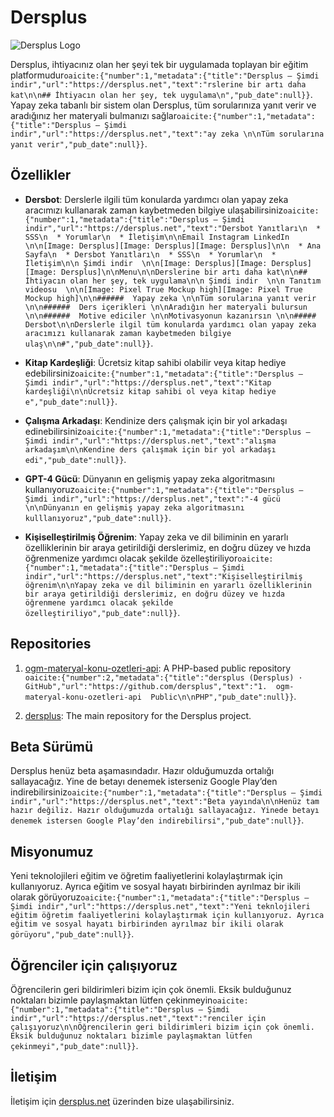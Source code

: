 # Dersplus

![Dersplus Logo](link-to-dersplus-logo)

Dersplus, ihtiyacınız olan her şeyi tek bir uygulamada toplayan bir eğitim platformudur&#8203;``oaicite:{"number":1,"metadata":{"title":"Dersplus – Şimdi indir","url":"https://dersplus.net","text":"rslerine bir artı daha kat\n\n## İhtiyacın olan her şey, tek uygulama\n","pub_date":null}}``&#8203;. Yapay zeka tabanlı bir sistem olan Dersplus, tüm sorularınıza yanıt verir ve aradığınız her materyali bulmanızı sağlar&#8203;``oaicite:{"number":1,"metadata":{"title":"Dersplus – Şimdi indir","url":"https://dersplus.net","text":"ay zeka \n\nTüm sorularına yanıt verir","pub_date":null}}``&#8203;.

## Özellikler

- **Dersbot**: Derslerle ilgili tüm konularda yardımcı olan yapay zeka aracımızı kullanarak zaman kaybetmeden bilgiye ulaşabilirsiniz&#8203;``oaicite:{"number":1,"metadata":{"title":"Dersplus – Şimdi indir","url":"https://dersplus.net","text":"Dersbot Yanıtları\n  * SSS\n  * Yorumlar\n  * İletişim\n\nEmail Instagram LinkedIn \n\n[Image: Dersplus][Image: Dersplus][Image: Dersplus]\n\n  * Ana Sayfa\n  * Dersbot Yanıtları\n  * SSS\n  * Yorumlar\n  * İletişim\n\n Şimdi indir  \n\n[Image: Dersplus][Image: Dersplus][Image: Dersplus]\n\nMenu\n\nDerslerine bir artı daha kat\n\n## İhtiyacın olan her şey, tek uygulama\n\n Şimdi indir  \n\n Tanıtım videosu  \n\n[Image: Pixel True Mockup high][Image: Pixel True Mockup high]\n\n######  Yapay zeka \n\nTüm sorularına yanıt verir \n\n######  Ders içerikleri \n\nAradığın her materyali bulursun \n\n######  Motive ediciler \n\nMotivasyonun kazanırsın \n\n##### Dersbot\n\nDerslerle ilgil tüm konularda yardımcı olan yapay zeka aracımızı kullanarak zaman kaybetmeden bilgiye ulaş\n\n#","pub_date":null}}``&#8203;.

- **Kitap Kardeşliği**: Ücretsiz kitap sahibi olabilir veya kitap hediye edebilirsiniz&#8203;``oaicite:{"number":1,"metadata":{"title":"Dersplus – Şimdi indir","url":"https://dersplus.net","text":"Kitap kardeşliği\n\nÜcretsiz kitap sahibi ol veya kitap hediye e","pub_date":null}}``&#8203;.

- **Çalışma Arkadaşı**: Kendinize ders çalışmak için bir yol arkadaşı edinebilirsiniz&#8203;``oaicite:{"number":1,"metadata":{"title":"Dersplus – Şimdi indir","url":"https://dersplus.net","text":"alışma arkadaşım\n\nKendine ders çalışmak için bir yol arkadaşı edi","pub_date":null}}``&#8203;.

- **GPT-4 Gücü**: Dünyanın en gelişmiş yapay zeka algoritmasını kullanıyoruz&#8203;``oaicite:{"number":1,"metadata":{"title":"Dersplus – Şimdi indir","url":"https://dersplus.net","text":"-4 gücü \n\nDünyanın en gelişmiş yapay zeka algoritmasını kulllanıyoruz","pub_date":null}}``&#8203;.

- **Kişiselleştirilmiş Öğrenim**: Yapay zeka ve dil biliminin en yararlı özelliklerinin bir araya getirildiği derslerimiz, en doğru düzey ve hızda öğrenmenize yardımcı olacak şekilde özelleştiriliyor&#8203;``oaicite:{"number":1,"metadata":{"title":"Dersplus – Şimdi indir","url":"https://dersplus.net","text":"Kişiselleştirilmiş öğrenim\n\nYapay zeka ve dil biliminin en yararlı özelliklerinin bir araya getirildiği derslerimiz, en doğru düzey ve hızda öğrenmene yardımcı olacak şekilde özelleştiriliyo","pub_date":null}}``&#8203;.

## Repositories

1. [ogm-materyal-konu-ozetleri-api](https://github.com/dersplus/ogm-materyal-konu-ozetleri-api): A PHP-based public repository&#8203;``oaicite:{"number":2,"metadata":{"title":"dersplus (Dersplus) · GitHub","url":"https://github.com/dersplus","text":"1.  ogm-materyal-konu-ozetleri-api  Public\n\nPHP","pub_date":null}}``&#8203;.

2. [dersplus](https://github.com/dersplus/dersplus): The main repository for the Dersplus project.

## Beta Sürümü

Dersplus henüz beta aşamasındadır. Hazır olduğumuzda ortalığı sallayacağız. Yine de betayı denemek isterseniz Google Play’den indirebilirsiniz&#8203;``oaicite:{"number":1,"metadata":{"title":"Dersplus – Şimdi indir","url":"https://dersplus.net","text":"Beta yayında\n\nHenüz tam hazır değiliz. Hazır olduğumuzda ortalığı sallayacağız. Yinede betayı denemek istersen Google Play’den indirebilirsi","pub_date":null}}``&#8203;.

## Misyonumuz

Yeni teknolojileri eğitim ve öğretim faaliyetlerini kolaylaştırmak için kullanıyoruz. Ayrıca eğitim ve sosyal hayatı birbirinden ayrılmaz bir ikili olarak görüyoruz&#8203;``oaicite:{"number":1,"metadata":{"title":"Dersplus – Şimdi indir","url":"https://dersplus.net","text":"Yeni teknlojileri eğitim öğretim faaliyetlerini kolaylaştırmak için kullanıyoruz. Ayrıca eğitim ve sosyal hayatı birbirinden ayrılmaz bir ikili olarak görüyoru","pub_date":null}}``&#8203;.

## Öğrenciler için çalışıyoruz

Öğrencilerin geri bildirimleri bizim için çok önemli. Eksik bulduğunuz noktaları bizimle paylaşmaktan lütfen çekinmeyin&#8203;``oaicite:{"number":1,"metadata":{"title":"Dersplus – Şimdi indir","url":"https://dersplus.net","text":"renciler için çalışıyoruz\n\nÖğrencilerin geri bildirimleri bizim için çok önemli. Eksik bulduğunuz noktaları bizimle paylaşmaktan lütfen çekinmeyi","pub_date":null}}``&#8203;.

## İletişim

İletişim için [dersplus.net](https://dersplus.net) üzerinden bize ulaşabilirsiniz.
